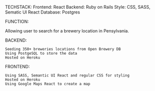 
TECHSTACK: 
    Frontend: React
    Backend: Ruby on Rails 
    Style: CSS, SASS, Sematic UI React
    Database: Postgres

FUNCTION:

Allowing user to search for a brewery location in Pensylvania. 


BACKEND:
    
    Seeding 350+ breweries locations from Open Brewery DB
    Using PostgeSQL to store the data
    Hosted on Heroku

FRONTEND:

    Using SASS, Semantic UI React and regular CSS for styling
    Hosted on Heroku
    Using Google Maps React to create a map

    